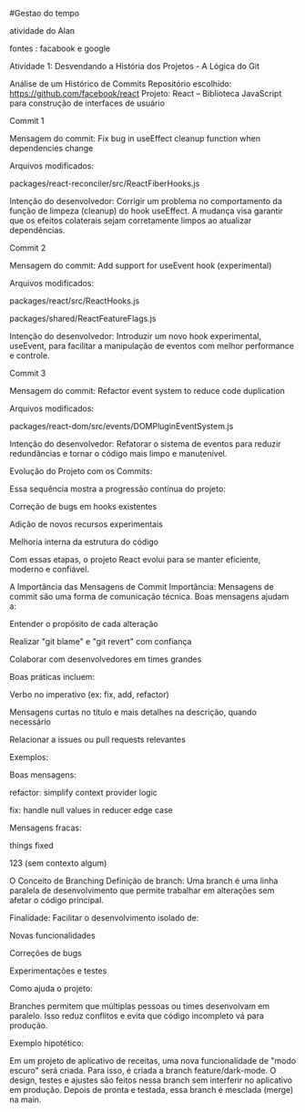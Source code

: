 #Gestao do tempo 

atividade do Alan

fontes : facabook e google

Atividade 1: Desvendando a História dos Projetos - A Lógica do Git

Análise de um Histórico de Commits
Repositório escolhido: https://github.com/facebook/react Projeto: React – Biblioteca JavaScript para construção de interfaces de usuário

Commit 1

Mensagem do commit: Fix bug in useEffect cleanup function when dependencies change

Arquivos modificados:

packages/react-reconciler/src/ReactFiberHooks.js

Intenção do desenvolvedor: Corrigir um problema no comportamento da função de limpeza (cleanup) do hook useEffect. A mudança visa garantir que os efeitos colaterais sejam corretamente limpos ao atualizar dependências.

Commit 2

Mensagem do commit: Add support for useEvent hook (experimental)

Arquivos modificados:

packages/react/src/ReactHooks.js

packages/shared/ReactFeatureFlags.js

Intenção do desenvolvedor: Introduzir um novo hook experimental, useEvent, para facilitar a manipulação de eventos com melhor performance e controle.

Commit 3

Mensagem do commit: Refactor event system to reduce code duplication

Arquivos modificados:

packages/react-dom/src/events/DOMPluginEventSystem.js

Intenção do desenvolvedor: Refatorar o sistema de eventos para reduzir redundâncias e tornar o código mais limpo e manutenível.

Evolução do Projeto com os Commits:

Essa sequência mostra a progressão contínua do projeto:

Correção de bugs em hooks existentes

Adição de novos recursos experimentais

Melhoria interna da estrutura do código

Com essas etapas, o projeto React evolui para se manter eficiente, moderno e confiável.

A Importância das Mensagens de Commit
Importância: Mensagens de commit são uma forma de comunicação técnica. Boas mensagens ajudam a:

Entender o propósito de cada alteração

Realizar "git blame" e "git revert" com confiança

Colaborar com desenvolvedores em times grandes

Boas práticas incluem:

Verbo no imperativo (ex: fix, add, refactor)

Mensagens curtas no título e mais detalhes na descrição, quando necessário

Relacionar a issues ou pull requests relevantes

Exemplos:

Boas mensagens:

refactor: simplify context provider logic

fix: handle null values in reducer edge case

Mensagens fracas:

things fixed

123 (sem contexto algum)

O Conceito de Branching
Definição de branch: Uma branch é uma linha paralela de desenvolvimento que permite trabalhar em alterações sem afetar o código principal.

Finalidade: Facilitar o desenvolvimento isolado de:

Novas funcionalidades

Correções de bugs

Experimentações e testes

Como ajuda o projeto:

Branches permitem que múltiplas pessoas ou times desenvolvam em paralelo. Isso reduz conflitos e evita que código incompleto vá para produção.

Exemplo hipotético:

Em um projeto de aplicativo de receitas, uma nova funcionalidade de "modo escuro" será criada. Para isso, é criada a branch feature/dark-mode. O design, testes e ajustes são feitos nessa branch sem interferir no aplicativo em produção. Depois de pronta e testada, essa branch é mesclada (merge) na main.
